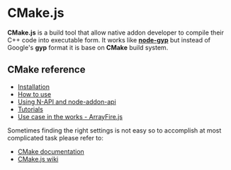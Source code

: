 # CMake.js

**CMake.js** is a build tool that allow native addon developer to compile their
C++ code into executable form. It works like **[node-gyp](node-gyp.md)** but
instead of Google's **gyp** format it is base on **CMake** build system.

## **CMake** reference

  - [Installation](https://www.npmjs.com/package/cmake-js#installation)
  - [How to use](https://www.npmjs.com/package/cmake-js#usage)
  - [Using N-API and node-addon-api](https://github.com/cmake-js/cmake-js#n-api-and-node-addon-api)
  - [Tutorials](https://www.npmjs.com/package/cmake-js#tutorials)
  - [Use case in the works - ArrayFire.js](https://www.npmjs.com/package/cmake-js#use-case-in-the-works---arrayfirejs)

Sometimes finding the right settings is not easy so to accomplish at most
complicated task please refer to:

- [CMake documentation](https://cmake.org/)
- [CMake.js wiki](https://github.com/cmake-js/cmake-js/wiki)
